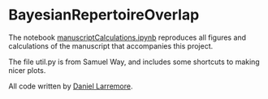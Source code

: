 # BayesianRepertoireOverlap

The notebook [manuscriptCalculations.ipynb](https://github.com/dblarremore/BayesianRepertoireOverlap/blob/master/manuscriptCalculations.ipynb) reproduces all figures and calculations of the manuscript that accompanies this project.

The file util.py is from Samuel Way, and includes some shortcuts to making nicer plots.

All code written by [Daniel Larremore](http://danlarremore.com).